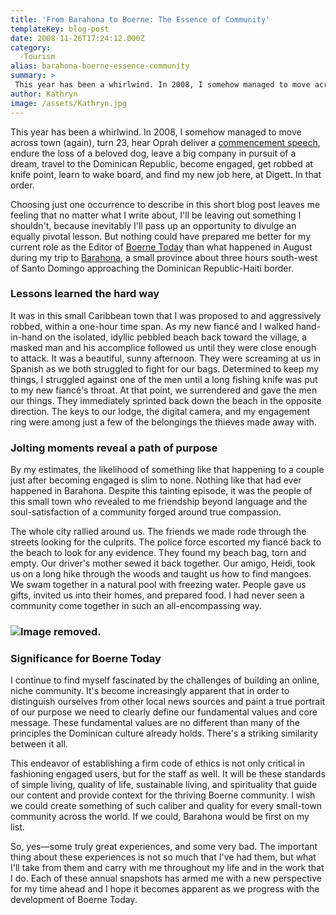 ```yaml
---
title: 'From Barahona to Boerne: The Essence of Community'
templateKey: blog-post
date: 2008-11-26T17:24:12.000Z
category: 
  -Tourism
alias: barahona-boerne-essence-community
summary: > 
 This year has been a whirlwind. In 2008, I somehow managed to move across town (again), turn 23, hear Oprah deliver a commencement speech, endure the loss of a beloved dog, leave a big company in pursuit of a dream, travel to the Dominican Republic, become engaged, get robbed at knife point, learn to wake board, and find my new job here, at Digett. In that order.
author: Kathryn
image: /assets/Kathryn.jpg
---
```


This year has been a whirlwind. In 2008, I somehow managed to move across town (again), turn 23, hear Oprah deliver a [commencement speech](http://commencement.stanford.edu/ "deliver a commencement speech"), endure the loss of a beloved dog, leave a big company in pursuit of a dream, travel to the Dominican Republic, become engaged, get robbed at knife point, learn to wake board, and find my new job here, at Digett. In that order.

Choosing just one occurrence to describe in this short blog post leaves me feeling that no matter what I write about, I'll be leaving out something I shouldn't, because inevitably I'll pass up an opportunity to divulge an equally pivotal lesson. But nothing could have prepared me better for my current role as the Editor of [Boerne Today](http://www.boernetoday.com/ "Boerne Today") than what happened in August during my trip to [Barahona](http://www.gobarahona.com/ "Barahona"), a small province about three hours south-west of Santo Domingo approaching the Dominican Republic-Haiti border.

### Lessons learned the hard way

It was in this small Caribbean town that I was proposed to and aggressively robbed, within a one-hour time span. As my new fiancé and I walked hand-in-hand on the isolated, idyllic pebbled beach back toward the village, a masked man and his accomplice followed us until they were close enough to attack. It was a beautiful, sunny afternoon. They were screaming at us in Spanish as we both struggled to fight for our bags. Determined to keep my things, I struggled against one of the men until a long fishing knife was put to my new fiancé's throat. At that point, we surrendered and gave the men our things. They immediately sprinted back down the beach in the opposite direction. The keys to our lodge, the digital camera, and my engagement ring were among just a few of the belongings the thieves made away with.

### Jolting moments reveal a path of purpose

By my estimates, the likelihood of something like that happening to a couple just after becoming engaged is slim to none. Nothing like that had ever happened in Barahona. Despite this tainting episode, it was the people of this small town who revealed to me friendship beyond language and the soul-satisfaction of a community forged around true compassion.

The whole city rallied around us. The friends we made rode through the streets looking for the culprits. The police force escorted my fiancé back to the beach to look for any evidence. They found my beach bag, torn and empty. Our driver's mother sewed it back together. Our amigo, Heidi, took us on a long hike through the woods and taught us how to find mangoes. We swam together in a natural pool with freezing water. People gave us gifts, invited us into their homes, and prepared food. I had never seen a community come together in such an all-encompassing way.

### ![Image removed.](/core/misc/icons/e32700/error.svg "This image has been removed. For security reasons, only images from the local domain are allowed.")

### Significance for Boerne Today

I continue to find myself fascinated by the challenges of building an online, niche community. It's become increasingly apparent that in order to distinguish ourselves from other local news sources and paint a true portrait of our purpose we need to clearly define our fundamental values and core message. These fundamental values are no different than many of the principles the Dominican culture already holds. There's a striking similarity between it all.

This endeavor of establishing a firm code of ethics is not only critical in fashioning engaged users, but for the staff as well. It will be these standards of simple living, quality of life, sustainable living, and spirituality that guide our content and provide context for the thriving Boerne community. I wish we could create something of such caliber and quality for every small-town community across the world. If we could, Barahona would be first on my list.

So, yes—some truly great experiences, and some very bad. The important thing about these experiences is not so much that I've had them, but what I'll take from them and carry with me throughout my life and in the work that I do. Each of these annual snapshots has armed me with a new perspective for my time ahead and I hope it becomes apparent as we progress with the development of Boerne Today.